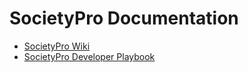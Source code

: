 SocietyPro Documentation
========================

* [SocietyPro Wiki](https://github.com/SocietyPro/docs/wiki)
* [SocietyPro Developer Playbook](https://github.com/SocietyPro/playbook/wiki)
